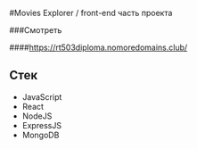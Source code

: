 #Movies Explorer / front-end часть проекта

###Смотреть

####https://rt503diploma.nomoredomains.club/

## Стек
- JavaScript
- React
- NodeJS
- ExpressJS
- MongoDB
